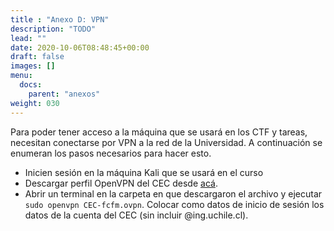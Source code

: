 ```yaml
---
title : "Anexo D: VPN"
description: "TODO"
lead: ""
date: 2020-10-06T08:48:45+00:00
draft: false
images: []
menu:
  docs:
    parent: "anexos"
weight: 030
---
```


Para poder tener acceso a la máquina que se usará en los CTF y tareas, necesitan conectarse por VPN a la red de la Universidad. A continuación se enumeran los pasos necesarios para hacer esto.

* Inicien sesión en la máquina Kali que se usará en el curso
* Descargar perfil OpenVPN del CEC desde [acá](https://www.cec.uchile.cl/download/OPENVPN/CEC-fcfm.ovpn).
* Abrir un terminal en la carpeta en que descargaron el archivo y ejecutar `sudo openvpn CEC-fcfm.ovpn`. Colocar como datos de inicio de sesión los datos de la cuenta del CEC (sin incluir @ing.uchile.cl).